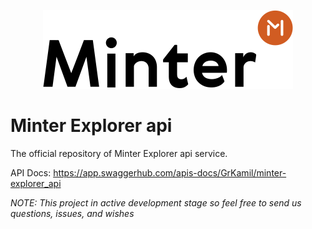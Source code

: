<p align="center" background="black"><img src="minter-logo.svg" width="400"></p>

# Minter Explorer api

The official repository of Minter Explorer api service.

API Docs:
https://app.swaggerhub.com/apis-docs/GrKamil/minter-explorer_api

_NOTE: This project in active development stage so feel free to send us questions, issues, and wishes_
